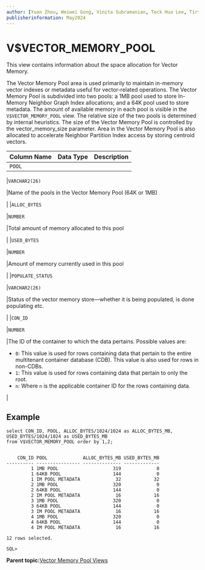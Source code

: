 ```yaml
---
author: [Yuan Zhou, Weiwei Gong, Vinita Subramanian, Teck Hua Lee, Tirthankar Lahiri, Shasank Chavan, Sebastian DeLaHoz, Roger Ford, Rohan Aggarwal, Mark Hornick, Malavika S P, Harichandan Roy, George Krupka, Doug Hood, Dinesh Das, David Jiang, Boriana Milenova, Bonnie Xia, Aurosish Mishra, Angela Amor, Agnivo Saha, Aleksandra Czarlinska, Ramya P, Usha Krishnamurthy, Tulika Das, Suresh Rajan, Sarika Surampudi, Sarah Hirschfeld, Prakash Jashnani, Jody Glover, Jessica True, Mamata Basapur, Maitreyee Chaliha, Gunjan Jain, Frederick Kush, Douglas Williams, Binika Kumar, Jean-Francois Verrier]
publisherinformation: May2024
---
```


# V$VECTOR\_MEMORY\_POOL

This view contains information about the space allocation for Vector Memory.

The Vector Memory Pool area is used primarily to maintain in-memory vector indexes or metadata useful for vector-related operations. The Vector Memory Pool is subdivided into two pools: a 1MB pool used to store In-Memory Neighbor Graph Index allocations; and a 64K pool used to store metadata. The amount of available memory in each pool is visible in the `V$VECTOR_MEMORY_POOL` view. The relative size of the two pools is determined by internal heuristics. The size of the Vector Memory Pool is controlled by the vector\_memory\_size parameter. Area in the Vector Memory Pool is also allocated to accelerate Neighbor Partition Index access by storing centroid vectors.

|Column Name|Data Type|Description|
|-----------|---------|-----------|
|`POOL`

|`VARCHAR2(26)`

|Name of the pools in the Vector Memory Pool \(64K or 1MB\)

|
|`ALLOC_BYTES`

|`NUMBER`

|Total amount of memory allocated to this pool

|
|`USED_BYTES`

|`NUMBER`

|Amount of memory currently used in this pool

|
|`POPULATE_STATUS`

|`VARCHAR2(26)`

|Status of the vector memory store—whether it is being populated, is done populating etc.

|
|`CON_ID`

|`NUMBER`

|The ID of the container to which the data pertains. Possible values are:

-   `0`: This value is used for rows containing data that pertain to the entire multitenant container database \(CDB\). This value is also used for rows in non-CDBs.
-   `1`: This value is used for rows containing data that pertain to only the root.
-   `n`: Where `n` is the applicable container ID for the rows containing data.

|

## Example

```
select CON_ID, POOL, ALLOC_BYTES/1024/1024 as ALLOC_BYTES_MB,
USED_BYTES/1024/1024 as USED_BYTES_MB
from V$VECTOR_MEMORY_POOL order by 1,2;


    CON_ID POOL             ALLOC_BYTES_MB USED_BYTES_MB
---------- ---------------- -------------- -------------
         1 1MB POOL                    319             0
         1 64KB POOL                   144             0
         1 IM POOL METADATA             32            32
         2 1MB POOL                    320             0
         2 64KB POOL                   144             0
         2 IM POOL METADATA             16            16
         3 1MB POOL                    320             0
         3 64KB POOL                   144             0
         3 IM POOL METADATA             16            16
         4 1MB POOL                    320             0
         4 64KB POOL                   144             0
         4 IM POOL METADATA             16            16

12 rows selected.

SQL>
```

**Parent topic:**[Vector Memory Pool Views](GUID-4A5CCD79-4E1E-4E53-93AD-C940C3DFD687.md)

